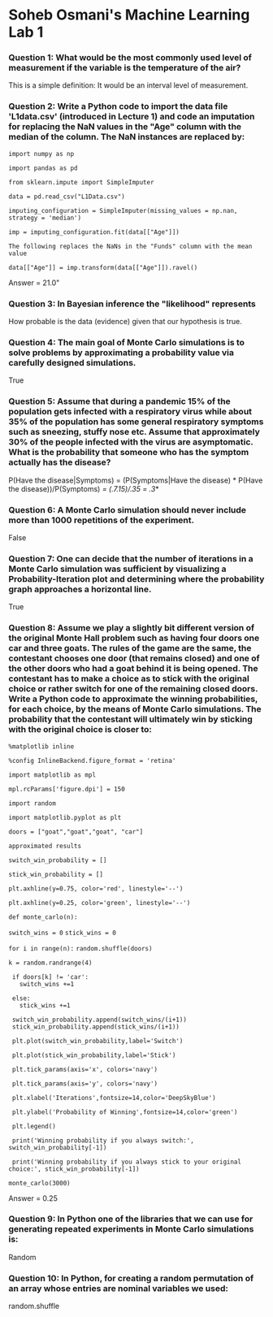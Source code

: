 # Soheb Osmani's Machine Learning Lab 1

	
### **Question 1: What would be the most commonly used level of measurement if the variable is the temperature of the air?**

This is a simple definition: It would be an interval level of measurement. 

### **Question 2: Write a Python code to import the data file 'L1data.csv' (introduced in Lecture 1) and code an imputation for replacing the NaN values in the "Age" column with the median of the column. The NaN instances are replaced by:**

`import numpy as np`

`import pandas as pd`

`from sklearn.impute import SimpleImputer`

`data = pd.read_csv("L1Data.csv")`

`imputing_configuration = SimpleImputer(missing_values = np.nan, strategy = 'median')`

`imp = imputing_configuration.fit(data[["Age"]])`

`The following replaces the NaNs in the "Funds" column with the mean value`

`data[["Age"]] = imp.transform(data[["Age"]]).ravel()`

Answer = 21.0"

### **Question 3: In Bayesian inference the "likelihood" represents**
How probable is the data (evidence) given that our hypothesis is true.

### **Question 4: The main goal of Monte Carlo simulations is to solve problems by approximating a probability value via carefully designed simulations.**
True

### **Question 5: Assume that during a pandemic 15% of the population gets infected with a respiratory virus while about 35% of the population has some general respiratory symptoms such as sneezing, stuffy nose etc. Assume that approximately 30% of the people infected with the virus are asymptomatic. What is the probability that someone who has the symptom actually has the disease?**
P(Have the disease|Symptoms) = (P(Symptoms|Have the disease) * P(Have the disease))/P(Symptoms) 
**= (.7*.15)/.35 = .3**

### **Question 6:	A Monte Carlo simulation should never include more than 1000 repetitions of the experiment.**
False

### **Question 7: One can decide that the number of iterations in a Monte Carlo simulation was sufficient by visualizing a Probability-Iteration plot and determining where the probability graph approaches a horizontal line.**
True

### **Question 8: Assume we play a slightly bit different version of the original Monte Hall problem such as having four doors one car and three goats. The rules of the game are the same, the contestant chooses one door (that remains closed) and one of the other doors who had a goat behind it is being opened. The contestant has to make a choice as to stick with the original choice or rather switch for one of the remaining closed doors. Write a Python code to approximate the winning probabilities, for each choice, by the means of Monte Carlo simulations. The probability that the contestant will ultimately win by sticking with the original choice is closer to:**

`%matplotlib inline`

`%config InlineBackend.figure_format = 'retina'`

`import matplotlib as mpl`

`mpl.rcParams['figure.dpi'] = 150`

`import random`

`import matplotlib.pyplot as plt`

`doors = ["goat","goat","goat", "car"]`

`approximated results`

`switch_win_probability = []`

`stick_win_probability = []`

`plt.axhline(y=0.75, color='red', linestyle='--')`

`plt.axhline(y=0.25, color='green', linestyle='--')`

`def monte_carlo(n):`

  `switch_wins = 0`
  `stick_wins = 0`

  `for i in range(n):`
     `random.shuffle(doors)`

    k = random.randrange(4)

     if doors[k] != 'car':
       switch_wins +=1
    
     else:
       stick_wins +=1
    
     switch_win_probability.append(switch_wins/(i+1))
     stick_win_probability.append(stick_wins/(i+1))
    
 ` plt.plot(switch_win_probability,label='Switch')`
 
 ` plt.plot(stick_win_probability,label='Stick')`
 
 ` plt.tick_params(axis='x', colors='navy')`
 
 ` plt.tick_params(axis='y', colors='navy')`
 
 ` plt.xlabel('Iterations',fontsize=14,color='DeepSkyBlue')`
 
 ` plt.ylabel('Probability of Winning',fontsize=14,color='green')`
 
 ` plt.legend()`
 
 ` print('Winning probability if you always switch:', switch_win_probability[-1])`
 
 ` print('Winning probability if you always stick to your original choice:', stick_win_probability[-1])`

`monte_carlo(3000)`

Answer = 0.25

### **Question 9: In Python one of the libraries that we can use for generating repeated experiments in Monte Carlo simulations is:**
Random

### **Question 10: 	In Python, for creating a random permutation of an array whose entries are nominal variables we used:**
 
random.shuffle

